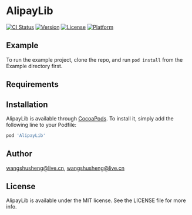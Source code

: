 # AlipayLib

[![CI Status](http://img.shields.io/travis/wangshusheng@live.cn/AlipayLib.svg?style=flat)](https://travis-ci.org/wangshusheng@live.cn/AlipayLib)
[![Version](https://img.shields.io/cocoapods/v/AlipayLib.svg?style=flat)](http://cocoapods.org/pods/AlipayLib)
[![License](https://img.shields.io/cocoapods/l/AlipayLib.svg?style=flat)](http://cocoapods.org/pods/AlipayLib)
[![Platform](https://img.shields.io/cocoapods/p/AlipayLib.svg?style=flat)](http://cocoapods.org/pods/AlipayLib)

## Example

To run the example project, clone the repo, and run `pod install` from the Example directory first.

## Requirements

## Installation

AlipayLib is available through [CocoaPods](http://cocoapods.org). To install
it, simply add the following line to your Podfile:

```ruby
pod 'AlipayLib'
```

## Author

wangshusheng@live.cn, wangshusheng@live.cn

## License

AlipayLib is available under the MIT license. See the LICENSE file for more info.
